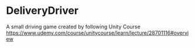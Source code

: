# DeliveryDriver
A small driving game created by following Unity Course
https://www.udemy.com/course/unitycourse/learn/lecture/28701116#overview
